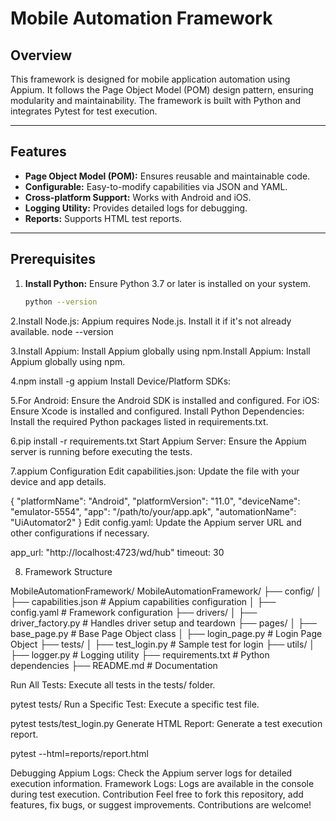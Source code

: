 # Mobile Automation Framework

## Overview
This framework is designed for mobile application automation using Appium. It follows the Page Object Model (POM) design pattern, ensuring modularity and maintainability. The framework is built with Python and integrates Pytest for test execution.

---

## Features
- **Page Object Model (POM):** Ensures reusable and maintainable code.
- **Configurable:** Easy-to-modify capabilities via JSON and YAML.
- **Cross-platform Support:** Works with Android and iOS.
- **Logging Utility:** Provides detailed logs for debugging.
- **Reports:** Supports HTML test reports.

---

## Prerequisites

1. **Install Python:**
   Ensure Python 3.7 or later is installed on your system.
   ```bash
   python --version
   
2.Install Node.js: Appium requires Node.js. Install it if it's not already available.
node --version

3.Install Appium: Install Appium globally using npm.Install Appium: Install Appium globally using npm.


4.npm install -g appium
Install Device/Platform SDKs:

5.For Android: Ensure the Android SDK is installed and configured.
For iOS: Ensure Xcode is installed and configured.
Install Python Dependencies: Install the required Python packages listed in requirements.txt.


6.pip install -r requirements.txt
Start Appium Server: Ensure the Appium server is running before executing the tests.


7.appium
Configuration
Edit capabilities.json: Update the file with your device and app details.

{
  "platformName": "Android",
  "platformVersion": "11.0",
  "deviceName": "emulator-5554",
  "app": "/path/to/your/app.apk",
  "automationName": "UiAutomator2"
}
Edit config.yaml: Update the Appium server URL and other configurations if necessary.


app_url: "http://localhost:4723/wd/hub"
timeout: 30

8. Framework Structure

MobileAutomationFramework/
MobileAutomationFramework/
├── config/
│   ├── capabilities.json   # Appium capabilities configuration
│   ├── config.yaml         # Framework configuration
├── drivers/
│   ├── driver_factory.py   # Handles driver setup and teardown
├── pages/
│   ├── base_page.py        # Base Page Object class
│   ├── login_page.py       # Login Page Object
├── tests/
│   ├── test_login.py       # Sample test for login
├── utils/
│   ├── logger.py           # Logging utility
├── requirements.txt        # Python dependencies
├── README.md               # Documentation

Run All Tests: Execute all tests in the tests/ folder.


pytest tests/
Run a Specific Test: Execute a specific test file.

pytest tests/test_login.py
Generate HTML Report: Generate a test execution report.


pytest --html=reports/report.html

Debugging
Appium Logs: Check the Appium server logs for detailed execution information.
Framework Logs: Logs are available in the console during test execution.
Contribution
Feel free to fork this repository, add features, fix bugs, or suggest improvements. Contributions are welcome!

